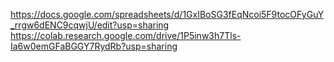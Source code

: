 https://docs.google.com/spreadsheets/d/1GxIBoSG3fEqNcoi5F9tocOFyGuY_rrgw6dENC9cqwjU/edit?usp=sharing
https://colab.research.google.com/drive/1P5inw3h7Tls-Ia6w0emGFaBGGY7RydRb?usp=sharing
